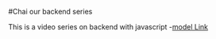 #Chai our backend series

This is a video series on backend with javascript
-[model Link](https://www.youtube.com/redirect?event=video_description&redir_token=QUFFLUhqbTV5S0FWNGtiWDY4TGZYMzZ6Y1AyMDFsRzlVUXxBQ3Jtc0tsY3Y3enZ0aE53bk11V2I4VGlyMXl4bzhVU0RKb25mdGc3U3FKakxSLWNNVnRWVHhRckdfSXFwTEZrZ01qUFB2OWxpLW9ubEg1czAtVUhYa29aUVVCUnEyUUxtT1llVi0tUVZHWmhDZkpSVmY5NjVWTQ&q=https%3A%2F%2Fapp.eraser.io%2Fworkspace%2FYtPqZ1VogxGy1jzIDkzj%3Forigin%3Dshare&v=9B4CvtzXRpc)